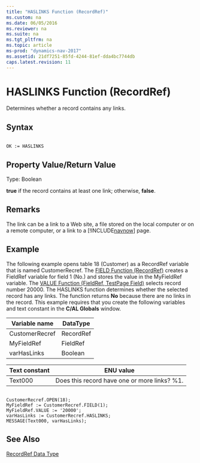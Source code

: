 ```yaml
---
title: "HASLINKS Function (RecordRef)"
ms.custom: na
ms.date: 06/05/2016
ms.reviewer: na
ms.suite: na
ms.tgt_pltfrm: na
ms.topic: article
ms-prod: "dynamics-nav-2017"
ms.assetid: 21df7251-85fd-4244-81ef-dda4bc7744db
caps.latest.revision: 11
---
```

# HASLINKS Function (RecordRef)
Determines whether a record contains any links.  
  
## Syntax  
  
```  
  
OK := HASLINKS  
```  
  
## Property Value\/Return Value  
 Type: Boolean  
  
 **true** if the record contains at least one link; otherwise, **false**.  
  
## Remarks  
 The link can be a link to a Web site, a file stored on the local computer or on a remote computer, or a link to a [!INCLUDE[navnow](includes/navnow_md.md)] page.  
  
## Example  
 The following example opens table 18 \(Customer\) as a RecordRef variable that is named CustomerRecref. The [FIELD Function \(RecordRef\)](FIELD-Function--RecordRef-.md) creates a FieldRef variable for field 1 \(No.\) and stores the value in the MyFieldRef variable. The [VALUE Function \(FieldRef, TestPage Field\)](VALUE-Function--FieldRef--TestPage-Field-.md) selects record number 20000. The HASLINKS function determines whether the selected record has any links. The function returns **No** because there are no links in the record. This example requires that you create the following variables and text constant in the **C\/AL Globals** window.  
  
|Variable name|DataType|  
|-------------------|--------------|  
|CustomerRecref|RecordRef|  
|MyFieldRef|FieldRef|  
|varHasLinks|Boolean|  
  
|Text constant|ENU value|  
|-------------------|---------------|  
|Text000|Does this record have one or more links? %1.|  
  
```  
  
CustomerRecref.OPEN(18);  
MyFieldRef := CustomerRecref.FIELD(1);  
MyFieldRef.VALUE := '20000';  
varHasLinks := CustomerRecref.HASLINKS;  
MESSAGE(Text000, varHasLinks);  
```  
  
## See Also  
 [RecordRef Data Type](RecordRef-Data-Type.md)